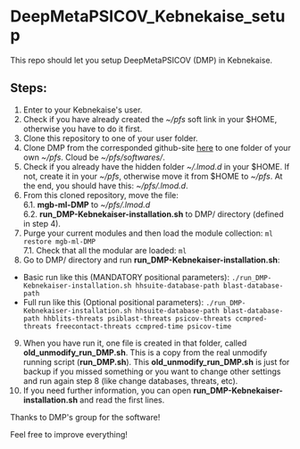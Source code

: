 # DeepMetaPSICOV_Kebnekaise_setup
This repo should let you setup DeepMetaPSICOV (DMP) in Kebnekaise.

## Steps:
1. Enter to your Kebnekaise's user.
2. Check if you have already created the *~/pfs* soft link in your $HOME, otherwise you have to do it first.
3. Clone this repository to one of your user folder.
4. Clone DMP from the corresponded github-site [here](https://github.com/psipred/DeepMetaPSICOV) to one folder of your own *~/pfs*. Cloud be *~/pfs/softwares/<YOUR-PATH>*.
5. Check if you already have the hidden folder *~/.lmod.d* in your $HOME. If not, create it in your *~/pfs*, otherwise move it from $HOME to *~/pfs*. At the end, you should have this: *~/pfs/.lmod.d*.
6. From this cloned repository, move the file: \
  6.1. **mgb-ml-DMP** to *~/pfs/.lmod.d* \
  6.2. **run_DMP-Kebnekaiser-installation.sh** to DMP/ directory (defined in step 4).
7. Purge your current modules and then load the module collection: `ml restore mgb-ml-DMP` \
  7.1. Check that all the modular are loaded: `ml`
8. Go to DMP/ directory and run **run_DMP-Kebnekaiser-installation.sh**:
  - Basic run like this (MANDATORY positional parameters):
  `./run_DMP-Kebnekaiser-installation.sh hhsuite-database-path blast-database-path`
  - Full run like this (Optional positional parameters):
  `./run_DMP-Kebnekaiser-installation.sh hhsuite-database-path blast-database-path hhblits-threats psiblast-threats psicov-threats ccmpred-threats freecontact-threats ccmpred-time psicov-time`
9. When you have run it, one file is created in that folder, called **old_unmodify_run_DMP.sh**. This is a copy from the real unmodify running script (**run_DMP.sh**). This **old_unmodify_run_DMP.sh** is just for backup if you missed something or you want to change other settings and run again step 8 (like change databases, threats, etc).
10. If you need further information, you can open **run_DMP-Kebnekaiser-installation.sh** and read the first lines.

Thanks to DMP's group for the software!

Feel free to improve everything!


